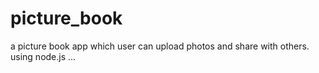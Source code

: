 # picture_book
a picture book app which user can upload photos and share with others.  using node.js ...
